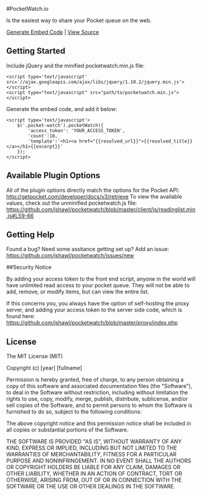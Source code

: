 #PocketWatch.io

Is the easiest way to share your Pocket queue on the web.

[Generate Embed Code](http://pocketwatch.io/generate/) | 
[View Source](https://github.com/jshawl/pocketwatch)

## Getting Started

Include jQuery and the minified pocketwatch.min.js file:

    <script type='text/javascript' src='//ajax.googleapis.com/ajax/libs/jquery/1.10.2/jquery.min.js'></script>
    <script type="text/javascript" src="path/to/pocketwatch.min.js"></script>
    
Generate the embed code, and add it below:

    <script type='text/javascript'>
        $('.pocket-watch').pocketWatch({
            'access_token': 'YOUR_ACCESS_TOKEN',
            'count':10,
            'template':'<h1><a href="{{resolved_url}}">{{resolved_title}}</a></h1>{{excerpt}}'
        });
    </script>

## Available Plugin Options

All of the plugin options directly match the options for the Pocket API: http://getpocket.com/developer/docs/v3/retrieve
To view the available values, check out the unminified pocketwatch.js file: https://github.com/jshawl/pocketwatch/blob/master/client/js/readinglist.min.js#L59-66

## Getting Help

Found a bug? Need some assitance getting set up? Add an issue: https://github.com/jshawl/pocketwatch/issues/new

##Security Notice

By adding your access token to the front end script, anyone in the world will have unlimited read access to your pocket queue.
They will not be able to add, remove, or modify items, but can view the entire list. 

If this concerns you, you always have the option of self-hosting the proxy server, and adding your access token to the server side
code, which is found here: https://github.com/jshawl/pocketwatch/blob/master/proxy/index.php

## License

The MIT License (MIT)

Copyright (c) [year] [fullname]

Permission is hereby granted, free of charge, to any person obtaining a copy
of this software and associated documentation files (the "Software"), to deal
in the Software without restriction, including without limitation the rights
to use, copy, modify, merge, publish, distribute, sublicense, and/or sell
copies of the Software, and to permit persons to whom the Software is
furnished to do so, subject to the following conditions:

The above copyright notice and this permission notice shall be included in all
copies or substantial portions of the Software.

THE SOFTWARE IS PROVIDED "AS IS", WITHOUT WARRANTY OF ANY KIND, EXPRESS OR
IMPLIED, INCLUDING BUT NOT LIMITED TO THE WARRANTIES OF MERCHANTABILITY,
FITNESS FOR A PARTICULAR PURPOSE AND NONINFRINGEMENT. IN NO EVENT SHALL THE
AUTHORS OR COPYRIGHT HOLDERS BE LIABLE FOR ANY CLAIM, DAMAGES OR OTHER
LIABILITY, WHETHER IN AN ACTION OF CONTRACT, TORT OR OTHERWISE, ARISING FROM,
OUT OF OR IN CONNECTION WITH THE SOFTWARE OR THE USE OR OTHER DEALINGS IN THE
SOFTWARE.

